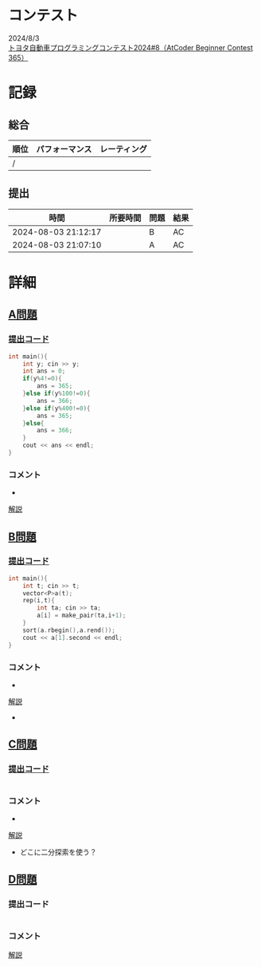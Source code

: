 # コンテスト
2024/8/3<br>
[トヨタ自動車プログラミングコンテスト2024#8（AtCoder Beginner Contest 365）](https://atcoder.jp/contests/abc365)

# 記録
## 総合
|  順位  |  パフォーマンス  | レーティング |
| ---- | ---- | ---- |
|   /   |  |  |

## 提出
|  時間  |  所要時間  |  問題  | 結果 |
| ---- | ---- | ---- | ---- |
| 2024-08-03 21:12:17 |  | B | AC |
| 2024-08-03 21:07:10 |  | A | AC |


# 詳細
## [A問題](https://atcoder.jp/contests/abc365/tasks/abc365_a)
### [提出コード](https://atcoder.jp/contests/abc365/submissions/56253218)
```c++
int main(){
    int y; cin >> y;
    int ans = 0;
    if(y%4!=0){
        ans = 365;
    }else if(y%100!=0){
        ans = 366;
    }else if(y%400!=0){
        ans = 365;
    }else{
        ans = 366;
    }
    cout << ans << endl;
}   
```

### コメント

* 

[解説](https://atcoder.jp/contests/abc365/editorial/10586)


## [B問題](https://atcoder.jp/contests/abc365/tasks/abc365_b)
### [提出コード](https://atcoder.jp/contests/abc365/submissions/56260267)
```c++
int main(){
    int t; cin >> t;
    vector<P>a(t);
    rep(i,t){
        int ta; cin >> ta;
        a[i] = make_pair(ta,i+1);
    }
    sort(a.rbegin(),a.rend());
    cout << a[1].second << endl;
} 
```

### コメント

* 

[解説](https://atcoder.jp/contests/abc365/editorial/10587)

* 


## [C問題](https://atcoder.jp/contests/abc365/tasks/abc365_c)
### [提出コード]()

```c++

```

### コメント
* 

[解説](https://atcoder.jp/contests/abc365/editorial/10604)

* どこに二分探索を使う？


## [D問題]()
### 提出コード

```c++

```

### コメント

[解説]()
